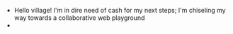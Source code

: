 - Hello village! I'm in dire need of cash for my next steps; I'm chiseling my way towards a collaborative web playground
-